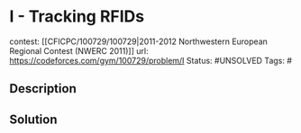 # I - Tracking RFIDs

contest: [[CFICPC/100729/100729|2011-2012 Northwestern European Regional Contest (NWERC 2011)]]
url: https://codeforces.com/gym/100729/problem/I
Status: #UNSOLVED
Tags: #

## Description

## Solution

